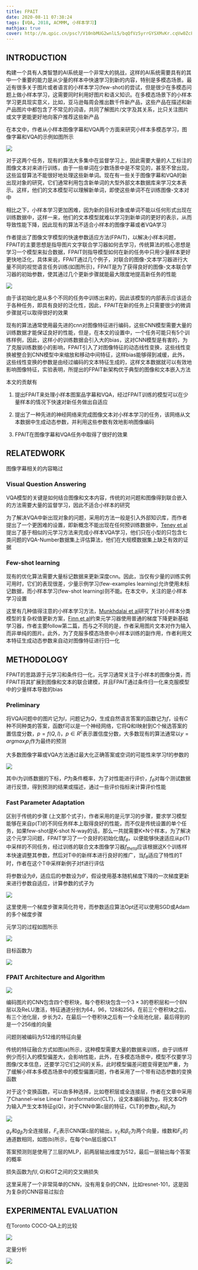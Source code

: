 ```yaml
---
title: FPAIT
date: 2020-08-11 07:38:24
tags: [VQA, 2018, ACMMM, 小样本学习]
mathjax: true
cover: http://m.qpic.cn/psc?/V10nbMUG2wnlL5/bqQfVz5yrrGYSXMvKr.cqVw0ZcFkaCW9HqbsXoHY7C1mhM9XfjfJv4dtfyhr*F9Y6qs.aJ59IYrmpw*X7EEZcPjYj.Y6sgsuY5.5ba5oHsg!/b&bo=uwY4BAAAAAABB6E!&rf=viewer_4
---
```

## INTRODUCTION

构建一个具有人类智慧的AI系统是一个非常大的挑战，这样的AI系统需要具有的其中一个重要的能力是从少量的样本中快速学习到新的内容，特别是多模态场景。最近有很多关于图片或者语言的小样本学习(few-shot)的尝试，但是很少在多模态问题上做小样本学习，这需要同时利用好图片和语义知识。在多模态场景下的小样本学习更具现实意义，比如，亚马逊每周会推出数千件新产品，这些产品在描述和新产品图片中都包含了不常见的词语，共同了解图片/文字及其关系，比只关注图片或文字更能更好地向客户推荐这些新产品

在本文中，作者从小样本图像字幕和VQA两个方面来研究小样本多模态学习，图像字幕和VQA的示例如图所示

![](http://m.qpic.cn/psc?/V10nbMUG3EIcUi/bqQfVz5yrrGYSXMvKr.cqZL8HXOyY1lqnhfckDHRgd4je6naGRo6Og6yfzNHD4AfQwls0SezX7cQlip2C9I8FXsyYYqDDs5bfkLVOORxTSw!/b&bo=TAKnAQAAAAADB8o!&rf=viewer_4)

对于这两个任务，现有的算法大多集中在监督学习上，因此需要大量的人工标注的图像文本对来进行训练，由于一些单词在少数场景中是不常见的，甚至不曾出现，这些监督算法不能很好地处理这些新单词。现在有一些关于图像字幕和VQA的新出现对象的研究，它们通常利用包含新单词的大型外部文本数据库来学习文本表示。这样，他们的文本模型可以理解新单词，即使这些单词不在训练图像-文本对中

相比之下，小样本学习更加困难，因为新的目标对象或单词不能以任何形式出现在训练数据中，这样一来，他们的文本模型就难以学习到新单词的更好的表示，从而导致性能下降，因此现有的算法不适合小样本的图像字幕或者VQA学习

作者提出了图像文字模型的快速参数适应方法(FPAIT)，以解决小样本问题，FPAIT的主要思想是指导图片文字联合学习器如何去学习，传统算法的核心思想是学习一个模型来拟合数据，FPAIT则指导模型如何在新的任务中只用少量样本更好更快地泛化，具体来说，FPAIT通过几个例子，对联合的图像-文本学习器进行大量不同的视觉语言任务训练(如图所示)，FPAIT是为了获得良好的图像-文本联合学习器的初始参数，使其通过几个更新步骤就能最大限度地提高新任务的性能

![](http://m.qpic.cn/psc?/V10nbMUG3EIcUi/TmEUgtj9EK6.7V8ajmQrEJVGlKdoBRkCKE*wwB.I2lz6UEoU4xYW4WwVMJWBttwzjT6Cnf4g9qhp9fUtdWpljUUANfMG2OrsuQ2*J1ShaSU!/b&bo=tgQ9AgAAAAADV*8!&rf=viewer_4)

由于该初始化是从多个不同的任务中训练出来的，因此该模型的内部表示应该适合于各种任务，即具有良好的泛化性，因此，FPAIT在新的任务上只需要很少的微调步骤就可以取得很好的效果

现有的算法通常使用最先进的cnn对图像特征进行编码，这些CNN模型需要大量的训练数据才能保证良好的性能，但是，在本文的设置中，一个任务可能只有5个训练样例，因此，这样小的训练数据会引入大的bias，这对CNN模型是有害的，为了克服训练数据小的影响，FPAIT引入了对图像特征的动态线性变换，这些线性变换被整合到CNN模型中来缩放和移动中间特征，这样bias能够得到减缓，此外，这些线性变换的参数是由经过编码的文本特征生成的，这样文本数据就可以有效地影响图像特征，实验表明，所提出的FPAIT新架构优于典型的图像和文本嵌入方法

本文的贡献有

1. 提出FPAIT来处理小样本图案品字幕和VQA，经过FPAIT训练的模型可以在少量样本的情况下快速对新任务做出自适应

2. 提出了一种先进的神经网络来完成图像文本对小样本学习的任务，该网络从文本数据中生成动态参数，并利用这些参数有效地影响图像编码

3. FPAIT在图像字幕和VQA任务中取得了很好的效果

## RELATEDWORK

图像字幕相关的内容略过

### Visual Question Answering

VQA模型的关键是如何结合图像和文本内容，传统的对问题和图像得到联合嵌入的方法需要大量的监督学习，因此不适合小样本的研究

为了解决VQA中新出现对象的问题，采用的方法一般是引入外部知识库，而作者提出了一个更困难的设置，即新概念不能出现在任何预训练数据中，[Teney et al][1]提出了基于相似的元学习方法来完成小样本VQA学习，他们只在小型的只包含七类问题的VQA-Number数据集上评估算法，他们在大规模数据集上缺乏有效的证据

[1]:https://arxiv.org/abs/1711.08105v1

### Few-shot learning

现有的优化算法需要大量标记数据来更新深度cnn。因此，当仅有少量的训练实例可用时，它们的表现很差，少量示例学习(few-examples learning)允许使用未标记数据，而小样本学习(few-shot learning)则不能。在本文中，关注的是小样本学习设置

这里有几种值得注意的小样本学习方法，[Munkhdalai et al][2]研究了针对小样本分类模型的复杂权值更新方案，[Finn et al][3]约束元学习器使用普通的梯度下降更新基础学习器，作者主要follow第二篇，而与之不同的是，作者采用图片文本对作为输入而非单纯的图片。此外，为了克服多模态场景中小样本训练的副作用，作者利用文本特征生成动态参数来自动对图像特征进行归一化

[2]:https://arxiv.org/abs/1703.00837

[3]:https://arxiv.org/abs/1703.03400v3

## METHODOLOGY

FPAIT的思路源于元学习和条件归一化，元学习通常关注于小样本的图像分类，而FPAIT将其扩展到图像和文本的联合建模，并且FPAIT通过条件归一化来克服模型中的少量样本导致的bias

### Preliminary

将VQA问题中的图片记为$I$，问题记为$Q$，生成自然语言答案的函数记为$f$，设有$C$种不同种类的答案，函数f可以是一个神经网络，它将Q和I映射到C个候选答案的置信度分数，$p = f(Q, I)$，$p \in R^c$表示置信度分数，大多数现有的算法通常以$y=argmax_ip_i$作为最终的预测

大多数图像字幕或VQA方法通过最大化正确答案或空词的可能性来学习f的参数的

![](http://m.qpic.cn/psc?/V10nbMUG3EIcUi/TmEUgtj9EK6.7V8ajmQrEDxHTPberYks8RVauSHai3p*pGT5cItkV3qs*OJzaPizu1gOpo4WKv3n6K3hh5W2c5pLnyBhxk2.4n2cHWKHJbM!/b&bo=ugFPAAAAAAADF8Y!&rf=viewer_4)

其中$i$为训练数据的下标，$P$为条件概率，为了对性能进行评价，$f_{\theta}$对每个测试数据进行反馈，得到预测的结果或描述，通过一些评价指标来计算评价性能

### Fast Parameter Adaptation

区别于传统的步骤 (上文那个式子)，作者采用的是元学习的步骤，要求学习模型能够在来自p(T)的不同任务样本上取得良好的性能，而不仅是传统设置的单个任务，如果few-shot是K-shot N-way的话，那么一共就需要K×N个样本，为了解决这个元学习问题，FPAIT学习了一个良好的初始化值$f_{\theta}$，以便能够快速适应从p(T)中采样的不同任务，经过训练的联合文本图像学习器$f_{theta}$应该根据这K个训练样本快速调整其参数，然后对T中的新样本进行良好的推广，当$f_{\theta}$适应了特性的T时，作者在这个T中采样新例子对f进行评估

将参数设为$\theta$，适应后的参数设为$\theta'$，假设使用基本随机梯度下降的一次梯度更新来进行参数自适应，计算参数的式子为

![](http://m.qpic.cn/psc?/V10nbMUG3EIcUi/TmEUgtj9EK6.7V8ajmQrEC0jj52F4Fibhuqffgplj4IM*Ahcglib6Cif8FwCZ744GzDHL.JoY6qW.VPdCaYf9OgrUWtlvlvnXDAbAuvEJqc!/b&bo=vAJOAAAAAAADF8I!&rf=viewer_4)

这里使用一个梯度步骤来简化符号，而参数适应算法Opt还可以使用SGD或Adam的多个梯度步骤

元学习的过程如图所示

![](http://m.qpic.cn/psc?/V10nbMUG3EIcUi/TmEUgtj9EK6.7V8ajmQrEO3aMu94JgMnGYTrlpoYtYg5SbycptHr4pJsr5ELJY7jJuoP0k3KdvuKCw5K675ZJjh.xBoGCYtklLC.0t4Dgk4!/b&bo=cQIBAgAAAAADF0I!&rf=viewer_4)

目标函数为

![](http://m.qpic.cn/psc?/V10nbMUG3EIcUi/TmEUgtj9EK6.7V8ajmQrECRayiNZTQQ0wbqGFs7AJ.FMqRdKAXf1JFsRQmAp5BzHHGBKltrIgFlu*e14MoKbR8KKY2I18nyLKy56BwnAqxM!/b&bo=*QJrAAAAAAADF6Y!&rf=viewer_4)

### FPAIT Architecture and Algorithm

![](http://m.qpic.cn/psc?/V10nbMUG3EIcUi/TmEUgtj9EK6.7V8ajmQrEHedD*lK7g0i.pfnvwIYNjUMu*3s4xUmIm4n5CEjyBq.EuzRfBmQAwbu4cyudpXMIKnhzgmwxYHIRDkwBhZbc2I!/b&bo=Lwa7AgAAAAADJ5I!&rf=viewer_4)

编码图片的CNN包含四个卷积块，每个卷积块包含一个$3\times 3$的卷积层和一个BN层以及ReLU激活，特征通道分别为64，96，128和256，在前三个卷积块之后，有三个池化层，步长为2，在最后一个卷积块之后有一个全局池化层，最后得到的是一个256维的向量

问题则被编码为512维的特征向量

传统的特征融合方式如图(a)所示，这种模型需要大量的数据来训练，由于训练样例少而引入的模型偏差大，会影响性能，此外，在多模态场景中，模型不仅要学习图像/文本信息，还要学习它们之间的关系，此时模型偏差问题变得更加严重，为了缓解小样本多模态场景中的模型偏置问题，作者采用了一个带有动态参数的变换函数

对于这个变换函数，可以由多种选择，比如卷积层或全连接层，作者在文章中采用了Channel-wise Linear
Transformation(CLT)，设文本编码器为g，将文本Q作为输入产生文本特征g(Q)，对于CNN中第c层的特征，CLT的参数$\gamma_c$和$\beta_c$为

![](http://m.qpic.cn/psc?/V10nbMUG3EIcUi/TmEUgtj9EK6.7V8ajmQrEFXt.aLPxGeYrPTYirhDGWozV0L0tSOIergMcATJtQ..P8ms352x6ZE0oLH4Fm1FvkhG47h0szIGEnpU5voWNCY!/b&bo=3wFeAAAAAAADF7I!&rf=viewer_4)

$g_\gamma$和$g_\beta$为全连接层，$F_c$表示CNN第c层的输出，$\gamma_c$和$\beta_c$为两个向量，维数和$F_c$的通道数相同，如图(b)所示，在每个bn层后接CLT

答案预测则是使用了三层的MLP，前两层输出维度为512，最后一层输出每个答案的概率

损失函数为$f(I,Q)$和GT之间的交叉熵损失

这里采用了一个非常简单的CNN，没有用复杂的CNN，比如resnet-101，这是因为复杂的CNN容易过拟合

## EXPERIMENTAL EVALUATION

在Toronto COCO-QA上的比较

![](http://m.qpic.cn/psc?/V10nbMUG3EIcUi/TmEUgtj9EK6.7V8ajmQrEBn5ljnxW.u3CK2GRlFfavUSJlHKaMUClPY0qPDpyOke*xoU1HOkoiS9xNBN9vrCGQXuX9XbCp13cqWwl3RFlTo!/b&bo=4ARNAQAAAAADF5o!&rf=viewer_4)

定量分析

![](http://m.qpic.cn/psc?/V10nbMUG3EIcUi/TmEUgtj9EK6.7V8ajmQrEJWh9m4EJq41RDvMBsuQaifcV4K.GQsGgE5Pfz5tQ2Y5ApR0l2N7uQ0WILmKRFYhlKYKecstO1ld0xfnd52D0Ug!/b&bo=lQOXAgAAAAADV3E!&rf=viewer_4)